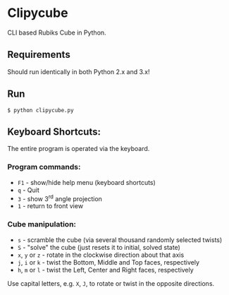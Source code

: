 # Clipycube

CLI based Rubiks Cube in Python.

## Requirements

Should run identically in both Python 2.x and 3.x!

## Run

```shell
$ python clipycube.py
```

## Keyboard Shortcuts:

The entire program is operated via the keyboard.

### Program commands:

* `F1` - show/hide help menu (keyboard shortcuts)
* `q` - Quit
* `3` - show 3<sup>rd</sup> angle projection
* `1` - return to front view

### Cube manipulation:

* `s` - scramble the cube (via several thousand randomly selected twists)
* `S` - "solve" the cube (just resets it to initial, solved state)
* `x`, `y` or `z` - rotate in the clockwise direction about that axis
* `j`, `i` or `k` - twist the Bottom, Middle and Top faces, respectively
* `h`, `m` or `l` - twist the Left, Center and Right faces, respectively

Use capital letters, e.g. `X`, `J`, to rotate or twist in the opposite directions.

